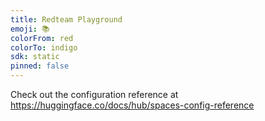 ```yaml
---
title: Redteam Playground
emoji: 📚
colorFrom: red
colorTo: indigo
sdk: static
pinned: false
---
```


Check out the configuration reference at https://huggingface.co/docs/hub/spaces-config-reference
